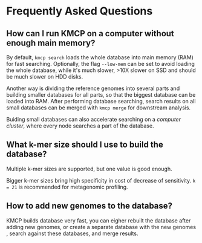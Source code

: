 # Frequently Asked Questions 

## How can I run KMCP on a computer without enough main memory?

By default, `kmcp search` loads the whole database into main memory (RAM) for fast searching.
Optionally, the flag `--low-mem` can be set to avoid loading the whole database,
while it's much slower, >10X slower on SSD and should be much slower on HDD disks.

Another way is dividing the reference genomes into several parts
and building smaller databases for all parts, so that the biggest
database can be loaded into RAM. After performing database searching,
search results on all small databases can be merged with `kmcp merge`
for downstream analysis.

Buiding small databases can also accelerate searching on a *computer cluster*,
where every node searches a part of the database.

## What k-mer size should I use to build the database?

Multiple k-mer sizes are supported, but one value is good enough.

Bigger k-mer sizes bring high specificity in cost of decrease
of sensitivity. `k = 21` is recommended for metagenomic profiling.

## How to add new genomes to the database?

KMCP builds database very fast,
you can eigher rebuilt the database after adding new genomes,
or create a separate database with the new genomes
, search against these databases, and merge results.
